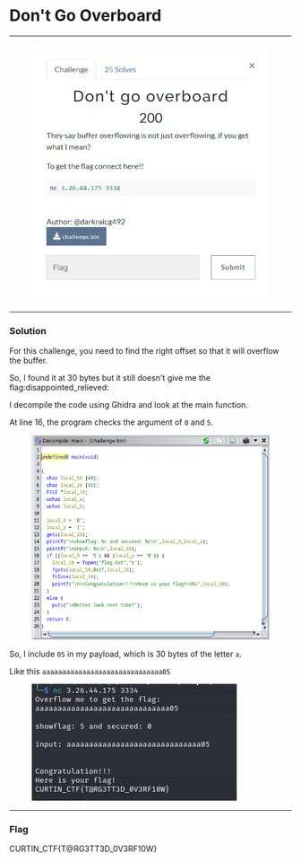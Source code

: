 # Don't Go Overboard

***

<figure><img src="../../../.gitbook/assets/image (2) (1) (1) (1) (1) (1) (1) (1) (1) (1).png" alt=""><figcaption></figcaption></figure>

***

### Solution

For this challenge, you need to find the right offset so that it will overflow the buffer.

So, I found it at 30 bytes but it still doesn't give me the flag:disappointed\_relieved:

I decompile the code using Ghidra and look at the main function.

At line 16, the program checks the argument of `0` and `5`.

<figure><img src="../../../.gitbook/assets/image (3) (1) (1) (1) (1) (1).png" alt=""><figcaption></figcaption></figure>

So, I include `05` in my payload, which is 30 bytes of the letter `a`.

Like this `aaaaaaaaaaaaaaaaaaaaaaaaaaaaaa05`

<figure><img src="../../../.gitbook/assets/image (4) (1) (1) (1) (1) (1).png" alt=""><figcaption></figcaption></figure>

***

### Flag

CURTIN\_CTF{T@RG3TT3D\_0V3RF10W}
